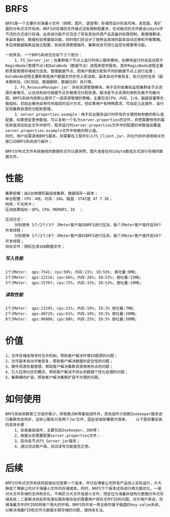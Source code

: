 # BRFS
    BRFS是一个主要针对海量小文件（快照、图片、语音等）存储而设计的高可用、高性能、易扩展的分布式文件系统。BRFS对存储的文件格式没有限制和要求，任何格式的文件都会以byte字节流的方式进行存储。此系统功能不仅包含了现有其他开源产品具备的权限控制、数据增删读、多副本备份、数据检验等基础功能，同时我们还设计了独特且高效的副本自动迁移和平衡策略、多应用数据隔离且独立配置，系统资源管理插件、集群状态可视化监控与报警等功能。

    一般来说，一个BRFS系统包含如下三个部分：    
        1、FS_Server.jar：在集群每个节点上运行的核心服务模块。在模块运行时会启动若干ReginNode(管理节点)和DataNode（数据节点）进程来提供服务。其中ReginNode进程主要职责是管理存储域元信息、管理数据节点、把用户数据分配到不同的数据节点上进行处理；DataNode进程主要职责是用户数据文件的写入和读取、副本自动平衡恢复、执行定时任务（副本数校验、CRC校验、数据删除、数据归并）执行等。    
        2、FS_ResouceManager.jar：系统资源管理模块，用于实时收集和监控集群各节点资源负载情况，以支持系统可根据节点负载情况分配资源，解决各节点资源利用和负载不均衡问题。BRFS系统内部默认提供了一组资源管理的策略，主要包含CPU、内存、I/O、磁盘容量等负载指标。目前此模块采用可热插拔的设计方式，但如果用户有特殊需求，可自定义此插件，自行实现集群资源的分配和管理。    
        3、server.properties.example：用于后台服务运行时所有的关键控制参数的默认值配置，如果想变更参数值，可以复制一个名为server.properties的文件，并把需要修改的属性和值添加到此文件中即可，程序运行时server.properties文件中的配置的参数值会覆盖server.properties.example文件中参数的默认值。
    同时，用户如需调用BRFS服务，则需要在工程中引入FS_Client.jar，并在代码中调用相关的接口对BRFS系统进行操作；  

    BRFS分布式文件系统接收的数据形式可以是快照、图片或者任何以byte数组方式进行存储的数据文件。

# 性能
    集群规模：由2台物理机器组成集群，数据保存一副本；  
    单台配置：CPU：4核、内存：18G、磁盘：STAT盘 4T 7.2K；  
    网络：千兆网卡；  
    压测结果指标：QPS、CPU、MEMORY、IO  ；
    
    压测方式：  
        分别使用 1个/2个/3个 JMeter客户端对BRFS进行压测，每个JMeter客户端开启50个并发线程；      
        分别使用 1个/2个/8个 JMeter客户端对BRFS进行压测，每个JMeter客户端开启50个并发线程；  
    目标文件：随机生成1KB数据文件；  

#####  写入性能  
    1个JMeter:  qps:7541; cpu:59%; 内存:21%; IO:53%; 吞吐量:9MB;  
    2个JMeter:  qps:12216; cpu:66%; 内存:26%; IO:53%; 吞吐量:15MB;  
    3个JMeter:  qps:15767; cpu:72%; 内存:33%; IO:53%; 吞吐量:19MB;  

#####  读取性能  
    1个JMeter:  qps:13295; cpu:21%; 内存:19%; IO:3% 吞吐量:7MB;  
    2个JMeter:  qps:40729; cpu:61%; 内存:19%; IO:5% 吞吐量:20MB;  
    8个JMeter:  qps:96000; cpu:80%; 内存:25%; IO:5% 吞吐量:50MB;  

# 价值
    1、文件存储采用写时合并机制，帮助客户解决环境IO瓶颈的问题；  
    2、文件副本自动平衡恢复，帮助客户解决数据的安全性的问题；  
    3、硬件资源负载管理，帮助客户解决集群资源使用热点的问题；  
    4、引入应用分区的概念，帮助客户解决不同业务数据个性化处理的问题；  
    5、集群横向扩容，帮助客户解决集群扩容不方便的问题。  

# 如何使用
    BRFS系统依赖第三方组件极少，除依赖JDK等基础组件外，其他组件只依赖Zookeeper服务进行集群状态同步，且核心服务只有两个Jar文件，因此安装部署极为简单，   以下是部署安装的具体步骤：  
        1、安装基础组件，主要包括Zookeeper、JDK等；  
        2、根据业务需要配置server.properties文件；  
        3、启动各节点FS_Server.jar服务；  
        4、通过测试客户端，测试读写功能是否正常。   

# 后续
    BRFS分布式文件系统目前推出仅是第一个版本，并已在博睿公司所有产品线上实际运行，大大降低了博睿公司对于海量小文件的存储成本。同时，BRFS下个版本还将进行两方面优化，一是对大文件存储的支持和优化，不再区分大文件或是小文件，而定位为海量非结构化数据分布式存储系统；二是解决目前所有类似服务都存在的需要用户保存文件FID的问题，对于用户来说，存储海量文件的FID同样是个很大的开销，BRFS将开发一款全新的基于磁盘的key-value系统，以解决海量FID和文件元数据关联存储的问题，请持续关注。
